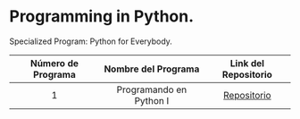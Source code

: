 # Programming in Python.
 Specialized Program: Python for Everybody.

 | Número de Programa | Nombre del Programa | Link del Repositorio |
 | :----------------: | :-----------------: | :------------------: |
 | 1 | Programando en Python I | [Repositorio](https://github.com/jairomqcode/ProgrammingPython/tree/main/Programming%20in%20Python%20I) |
